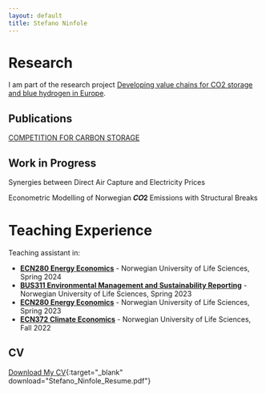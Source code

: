 ```yaml
---
layout: default
title: Stefano Ninfole
---
```



# Research

I am part of the research project [Developing value chains for CO2 storage and blue hydrogen in Europe](https://www.frisch.uio.no/english/projects/?view=project&pid=3174).

## Publications

[COMPETITION FOR CARBON STORAGE](https://www.cesifo.org/en/publications/2024/working-paper/competition-carbon-storage)

## Work in Progress

Synergies between Direct Air Capture and Electricity Prices

Econometric Modelling of Norwegian 𝑪𝑶𝟐 Emissions with Structural Breaks


# Teaching Experience

Teaching assistant in:

- [**ECN280 Energy Economics**](https://www.nmbu.no/en/course/ecn280) - Norwegian University of Life Sciences, Spring 2024
- [**BUS311 Environmental Management and Sustainability Reporting**](https://www.nmbu.no/en/course/bus311) - Norwegian University of Life Sciences, Spring 2023
- [**ECN280 Energy Economics**](https://www.nmbu.no/en/course/ecn280) - Norwegian University of Life Sciences, Spring 2023
- [**ECN372 Climate Economics**](https://www.nmbu.no/en/course/ECN372) - Norwegian University of Life Sciences, Fall 2022


## CV
[Download My CV](Stefano_Ninfole_Resume.pdf){:target="_blank" download="Stefano_Ninfole_Resume.pdf"}
